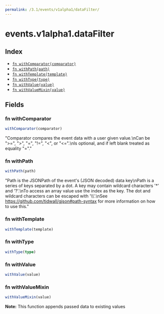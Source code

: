 ```yaml
---
permalink: /3.1/events/v1alpha1/dataFilter/
---
```


# events.v1alpha1.dataFilter



## Index

* [`fn withComparator(comparator)`](#fn-withcomparator)
* [`fn withPath(path)`](#fn-withpath)
* [`fn withTemplate(template)`](#fn-withtemplate)
* [`fn withType(type)`](#fn-withtype)
* [`fn withValue(value)`](#fn-withvalue)
* [`fn withValueMixin(value)`](#fn-withvaluemixin)

## Fields

### fn withComparator

```ts
withComparator(comparator)
```

"Comparator compares the event data with a user given value.\nCan be \">=\", \">\", \"=\", \"!=\", \"<\", or \"<=\".\nIs optional, and if left blank treated as equality \"=\"."

### fn withPath

```ts
withPath(path)
```

"Path is the JSONPath of the event's (JSON decoded) data key\nPath is a series of keys separated by a dot. A key may contain wildcard characters '*' and '?'.\nTo access an array value use the index as the key. The dot and wildcard characters can be escaped with '\\\\'.\nSee https://github.com/tidwall/gjson#path-syntax for more information on how to use this."

### fn withTemplate

```ts
withTemplate(template)
```



### fn withType

```ts
withType(type)
```



### fn withValue

```ts
withValue(value)
```



### fn withValueMixin

```ts
withValueMixin(value)
```



**Note:** This function appends passed data to existing values